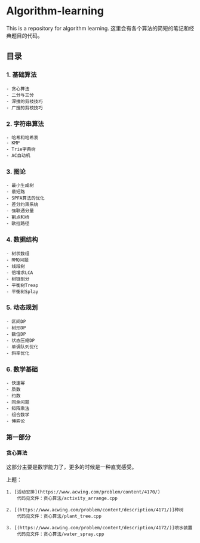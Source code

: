 # Algorithm-learning
This is a repository for algorithm learning.
这里会有各个算法的简短的笔记和经典题目的代码。

## 目录
### 1. 基础算法
    - 贪心算法
    - 二分与三分
    - 深搜的剪枝技巧
    - 广搜的剪枝技巧
### 2. 字符串算法
    - 哈希和哈希表
    - KMP
    - Trie字典树
    - AC自动机
### 3. 图论
    - 最小生成树
    - 最短路
    - SPFA算法的优化
    - 差分约束系统
    - 强联通分量
    - 割点和桥
    - 欧拉路径
### 4. 数据结构
    - 树状数组
    - RMQ问题
    - 线段树
    - 倍增求LCA
    - 树链剖分
    - 平衡树Treap
    - 平衡树Splay
### 5. 动态规划
    - 区间DP
    - 树形DP
    - 数位DP
    - 状态压缩DP
    - 单调队列优化
    - 斜率优化
### 6. 数学基础
    - 快速幂
    - 质数
    - 约数
    - 同余问题
    - 矩阵乘法
    - 组合数学
    - 博弈论
### 第一部分
####  贪心算法
这部分主要是数学能力了，更多的时候是一种直觉感受。

上题：

    1. [活动安排](https://www.acwing.com/problem/content/4170/)
        代码见文件：贪心算法/activity_arrange.cpp

    2. [(https://www.acwing.com/problem/content/description/4171/)]种树
        代码见文件：贪心算法/plant_tree.cpp

    3. [(https://www.acwing.com/problem/content/description/4172/)]喷水装置
        代码见文件：贪心算法/water_spray.cpp